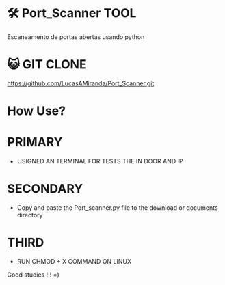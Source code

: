 # 🛠️ Port_Scanner TOOL 

Escaneamento de portas abertas usando python

# 😺 GIT CLONE 

 https://github.com/LucasAMiranda/Port_Scanner.git

# How Use? 

# PRIMARY 
 - USIGNED AN TERMINAL FOR TESTS THE IN DOOR AND IP
# SECONDARY 
- Copy and paste the Port_scanner.py file to the download or documents directory
# THIRD 
- RUN CHMOD + X COMMAND ON LINUX


Good studies !!!  =)
